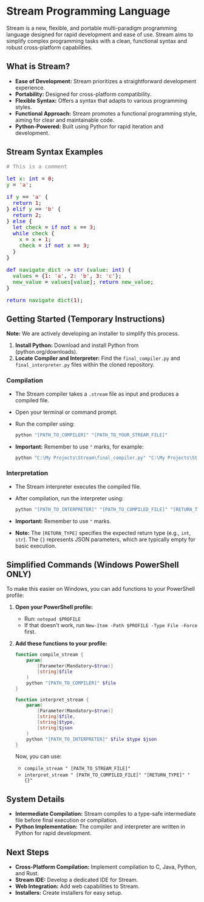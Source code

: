 # Stream Programming Language

Stream is a new, flexible, and portable multi-paradigm programming language designed for rapid development and ease of use. Stream aims to simplify complex programming tasks with a clean, functional syntax and robust cross-platform capabilities.

## What is Stream?

* **Ease of Development:** Stream prioritizes a straightforward development experience.
* **Portability:** Designed for cross-platform compatibility.
* **Flexible Syntax:** Offers a syntax that adapts to various programming styles.
* **Functional Approach:** Stream promotes a functional programming style, aiming for clear and maintainable code.
* **Python-Powered:** Built using Python for rapid iteration and development.

## Stream Syntax Examples
<pre>
<span style="color: gray;"># This is a comment</span>

<span style="color: blue;">let</span> <span style="color: green;">x</span>: <span style="color: blue;">int</span> = <span style="color: darkred;">0</span>;
<span style="color: green;">y</span> = <span style="color: brown;">'a'</span>;

<span style="color: blue;">if</span> <span style="color: green;">y</span> == <span style="color: brown;">'a'</span> {
  <span style="color: blue;">return</span> <span style="color: darkred;">1</span>;
} <span style="color: blue;">elif</span> <span style="color: green;">y</span> == <span style="color: brown;">'b'</span> {
  <span style="color: blue;">return</span> <span style="color: darkred;">2</span>;
} <span style="color: blue;">else</span> {
  <span style="color: blue;">let</span> <span style="color: green;">check</span> = <span style="color: blue;">if</span> <span style="color: blue;">not</span> <span style="color: green;">x</span> == <span style="color: darkred;">3</span>;
  <span style="color: blue;">while</span> <span style="color: green;">check</span> {
    <span style="color: green;">x</span> = <span style="color: green;">x</span> + <span style="color: darkred;">1</span>;
    <span style="color: green;">check</span> = <span style="color: blue;">if</span> <span style="color: blue;">not</span> <span style="color: green;">x</span> == <span style="color: darkred;">3</span>;
  }
}

<span style="color: blue;">def</span> <span style="color: green;">navigate_dict</span> -> <span style="color: blue;">str</span> (<span style="color: green;">value</span>: <span style="color: blue;">int</span>) {
  <span style="color: green;">values</span> = {<span style="color: darkred;">1</span>: <span style="color: brown;">'a'</span>, <span style="color: darkred;">2</span>: <span style="color: brown;">'b'</span>, <span style="color: darkred;">3</span>: <span style="color: brown;">'c'</span>};
  <span style="color: green;">new_value</span> = <span style="color: green;">values</span>[<span style="color: green;">value</span>]; <span style="color: blue;">return</span> <span style="color: green;">new_value</span>;
}

<span style="color: blue;">return</span> <span style="color: green;">navigate_dict</span>(<span style="color: darkred;">1</span>);
</pre>

## Getting Started (Temporary Instructions)

**Note:** We are actively developing an installer to simplify this process.

1.  **Install Python:** Download and install Python from (python.org/downloads).
2.  **Locate Compiler and Interpreter:** Find the `final_compiler.py` and `final_interpreter.py` files within the cloned repository.

### Compilation

* The Stream compiler takes a `.stream` file as input and produces a compiled file.
* Open your terminal or command prompt.
* Run the compiler using:

    ```powershell
    python "[PATH_TO_COMPILER]" "[PATH_TO_YOUR_STREAM_FILE]"
    ```

* **Important:** Remember to use `"` marks, for example:

    ```powershell
    python "C:\My Projects\Stream\final_compiler.py" "C:\My Projects\Stream\my program.stream"
    ```

### Interpretation

* The Stream interpreter executes the compiled file.
* After compilation, run the interpreter using:

    ```powershell
    python "[PATH_TO_INTERPRETER]" "[PATH_TO_COMPILED_FILE]" "[RETURN_TYPE]" "{}"
    ```

* **Important:** Remember to use `"` marks.
* **Note:** The `[RETURN_TYPE]` specifies the expected return type (e.g., `int`, `str`). The `{}` represents JSON parameters, which are typically empty for basic execution.

## Simplified Commands (Windows PowerShell ONLY)

To make this easier on Windows, you can add functions to your PowerShell profile:

1.  **Open your PowerShell profile:**
    * Run: `notepad $PROFILE`
    * If that doesn't work, run `New-Item -Path $PROFILE -Type File -Force` first.
2.  **Add these functions to your profile:**

    ```powershell
    function compile_stream {
        param(
            [Parameter(Mandatory=$true)]
            [string]$file
        )
        python "[PATH_TO_COMPILER]" $file
    }

    function interpret_stream {
        param(
            [Parameter(Mandatory=$true)]
            [string]$file,
            [string]$type,
            [string]$json
        )
        python "[PATH_TO_INTERPRETER]" $file $type $json
    }
    ```

    Now, you can use:

    * `compile_stream " [PATH_TO_STREAM_FILE]"`
    * `interpret_stream " [PATH_TO_COMPILED_FILE]" "[RETURN_TYPE]" "{}"`

## System Details

* **Intermediate Compilation:** Stream compiles to a type-safe intermediate file before final execution or compilation.
* **Python Implementation:** The compiler and interpreter are written in Python for rapid development.

## Next Steps

* **Cross-Platform Compilation:** Implement compilation to C, Java, Python, and Rust.
* **Stream IDE:** Develop a dedicated IDE for Stream.
* **Web Integration:** Add web capabilities to Stream.
* **Installers:** Create installers for easy setup.
